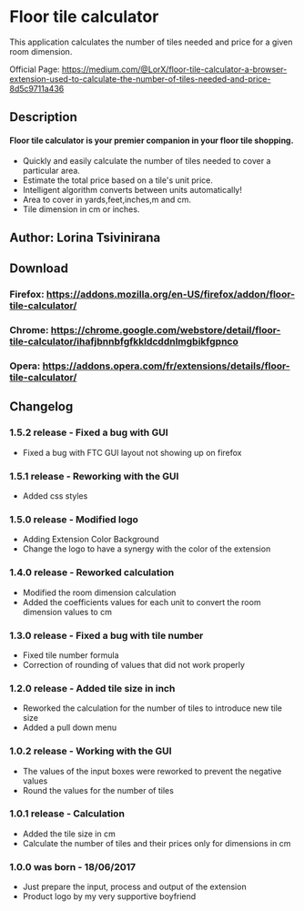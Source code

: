 # Floor tile calculator

This application calculates the number of tiles needed and price for a given room dimension. 

Official Page: https://medium.com/@LorX/floor-tile-calculator-a-browser-extension-used-to-calculate-the-number-of-tiles-needed-and-price-8d5c9711a436

## Description
#### Floor tile calculator is your premier companion in your floor tile shopping.

* Quickly and easily calculate the number of tiles needed to cover a particular area.
* Estimate the total price based on a tile's unit price.
* Intelligent algorithm converts between units automatically!
* Area to cover in yards,feet,inches,m and cm.
* Tile dimension in cm or inches.

## Author: Lorina Tsivinirana
## Download
### Firefox: https://addons.mozilla.org/en-US/firefox/addon/floor-tile-calculator/
### Chrome: https://chrome.google.com/webstore/detail/floor-tile-calculator/ihafjbnnbfgfkkldcddnlmgbikfgpnco
### Opera: https://addons.opera.com/fr/extensions/details/floor-tile-calculator/

## Changelog
### 1.5.2 release - Fixed a bug with GUI
* Fixed a bug with FTC GUI layout not showing up on firefox

### 1.5.1 release - Reworking with the GUI
* Added css styles

### 1.5.0 release - Modified logo
* Adding Extension Color Background
* Change the logo to have a synergy with the color of the extension

### 1.4.0 release - Reworked calculation
* Modified the room dimension calculation
* Added the coefficients values for each unit to convert the room dimension values to cm

### 1.3.0 release - Fixed a bug with tile number
* Fixed tile number formula
* Correction of rounding of values that did not work properly

### 1.2.0 release - Added tile size in inch
* Reworked the calculation for the number of tiles to introduce new tile size
* Added a pull down menu

### 1.0.2 release - Working with the GUI
* The values of the input boxes were reworked to prevent the negative values
* Round the values for the number of tiles

### 1.0.1 release - Calculation
* Added the tile size in cm
* Calculate the number of tiles and their prices only for dimensions in cm

### 1.0.0 was born - 18/06/2017
* Just prepare the input, process and output of the extension
* Product logo by my very supportive boyfriend 
